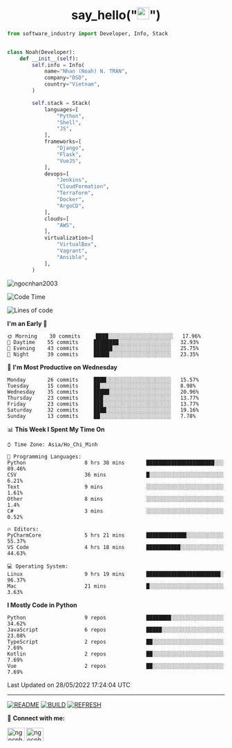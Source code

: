 <h1 align="center">say_hello("<img src="https://media.giphy.com/media/hvRJCLFzcasrR4ia7z/giphy.gif" width="28">")</h1>

```python
from software_industry import Developer, Info, Stack


class Noah(Developer):
    def __init__(self):
        self.info = Info(
            name="Nhan (Noah) N. TRAN",
            company="OSD",
            country="Vietnam",
        )

        self.stack = Stack(
            languages=[
                "Python",
                "Shell",
                "JS",
            ],
            frameworks=[
                "Django",
                "Flask",
                "VueJS",
            ],
            devops=[
                "Jenkins",
                "CloudFormation",
                "Terraform",
                "Docker",
                "ArgoCD",
            ],
            clouds=[
                "AWS",
            ],
            virtualization=[
                "VirtualBox",
                "Vagrant",
                "Ansible",
            ],
        )
```
<img src="https://komarev.com/ghpvc/?username=ngocnhan2003&label=Profile%20views&color=0e75b6&style=flat" alt="ngocnhan2003" /> 

<!--START_SECTION:waka-->
![Code Time](http://img.shields.io/badge/Code%20Time-315%20hrs%2020%20mins-blue)

![Lines of code](https://img.shields.io/badge/From%20Hello%20World%20I%27ve%20Written-18%20Thousand%20lines%20of%20code-blue)

**I'm an Early 🐤** 

```text
🌞 Morning    30 commits     ████░░░░░░░░░░░░░░░░░░░░░   17.96% 
🌆 Daytime    55 commits     ████████░░░░░░░░░░░░░░░░░   32.93% 
🌃 Evening    43 commits     ██████░░░░░░░░░░░░░░░░░░░   25.75% 
🌙 Night      39 commits     █████░░░░░░░░░░░░░░░░░░░░   23.35%

```
📅 **I'm Most Productive on Wednesday** 

```text
Monday       26 commits     ████░░░░░░░░░░░░░░░░░░░░░   15.57% 
Tuesday      15 commits     ██░░░░░░░░░░░░░░░░░░░░░░░   8.98% 
Wednesday    35 commits     █████░░░░░░░░░░░░░░░░░░░░   20.96% 
Thursday     23 commits     ███░░░░░░░░░░░░░░░░░░░░░░   13.77% 
Friday       23 commits     ███░░░░░░░░░░░░░░░░░░░░░░   13.77% 
Saturday     32 commits     ████░░░░░░░░░░░░░░░░░░░░░   19.16% 
Sunday       13 commits     ██░░░░░░░░░░░░░░░░░░░░░░░   7.78%

```


📊 **This Week I Spent My Time On** 

```text
⌚︎ Time Zone: Asia/Ho_Chi_Minh

💬 Programming Languages: 
Python                   8 hrs 38 mins       ██████████████████████░░░   89.46% 
CSV                      36 mins             █░░░░░░░░░░░░░░░░░░░░░░░░   6.21% 
Text                     9 mins              ░░░░░░░░░░░░░░░░░░░░░░░░░   1.61% 
Other                    8 mins              ░░░░░░░░░░░░░░░░░░░░░░░░░   1.4% 
C#                       3 mins              ░░░░░░░░░░░░░░░░░░░░░░░░░   0.52%

🔥 Editors: 
PyCharmCore              5 hrs 21 mins       █████████████░░░░░░░░░░░░   55.37% 
VS Code                  4 hrs 18 mins       ███████████░░░░░░░░░░░░░░   44.63%

💻 Operating System: 
Linux                    9 hrs 19 mins       ████████████████████████░   96.37% 
Mac                      21 mins             █░░░░░░░░░░░░░░░░░░░░░░░░   3.63%

```

**I Mostly Code in Python** 

```text
Python                   9 repos             ████████░░░░░░░░░░░░░░░░░   34.62% 
JavaScript               6 repos             █████░░░░░░░░░░░░░░░░░░░░   23.08% 
TypeScript               2 repos             ██░░░░░░░░░░░░░░░░░░░░░░░   7.69% 
Kotlin                   2 repos             ██░░░░░░░░░░░░░░░░░░░░░░░   7.69% 
Vue                      2 repos             ██░░░░░░░░░░░░░░░░░░░░░░░   7.69%

```



 Last Updated on 28/05/2022 17:24:04 UTC
<!--END_SECTION:waka-->

<hr>

[![README](https://github.com/ngocnhan2003/ngocnhan2003/actions/workflows/000_readme.yml/badge.svg)](https://github.com/ngocnhan2003/ngocnhan2003/actions/workflows/000_readme.yml)
[![BUILD](https://github.com/ngocnhan2003/ngocnhan2003/actions/workflows/001_build.yml/badge.svg)](https://github.com/ngocnhan2003/ngocnhan2003/actions/workflows/001_build.yml)
[![REFRESH](https://github.com/ngocnhan2003/ngocnhan2003/actions/workflows/002_refresh.yml/badge.svg)](https://github.com/ngocnhan2003/ngocnhan2003/actions/workflows/002_refresh.yml)

🔗 **Connect with me:**

<a href="https://linkedin.com/in/ngocnhan2003" target="blank"><img align="center" src="https://raw.githubusercontent.com/rahuldkjain/github-profile-readme-generator/master/src/images/icons/Social/linked-in-alt.svg" alt="ngocnhan2003" height="30" width="40" /></a>
<a href="https://instagram.com/ngocnhan2003" target="blank"><img align="center" src="https://raw.githubusercontent.com/rahuldkjain/github-profile-readme-generator/master/src/images/icons/Social/instagram.svg" alt="ngocnhan2003" height="30" width="40" /></a>
